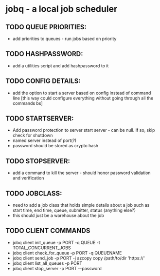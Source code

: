 # jobq - a local job scheduler

## TODO QUEUE PRIORITIES:
- add priorities to queues - run jobs based on priority

## TODO HASHPASSWORD:
- add a utilities script and add hashpassword to it

## TODO CONFIG DETAILS:
- add the option to start a server based on config instead of command line [this way could configure everything without going through all the commands bs]

## TODO STARTSERVER:
- Add password protection to server start server - can be null. If so, skip check for shutdown
- named server instead of port(?)
- password should be stored as crypto hash


## TODO STOPSERVER:
- add a command to kill the server - should honor password validation and verification

## TODO JOBCLASS:
- need to add a job class that holds simple details about a job such as start time, end time, queue, submitter, status (anything else?)
- this should just be a warehouse about the job

## TODO CLIENT COMMANDS
- jobq client init_queue -p PORT -q QUEUE -t TOTAL_CONCURRENT_JOBS 
- jobq client check_for_queue -p PORT -q QUEUENAME
- jobq client send_job -p PORT -j azcopy copy /path/to/dir 'https://' 
- jobq client list_all_queues -p PORT
- jobq client stop_server -p PORT --password